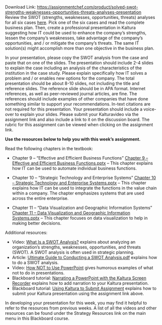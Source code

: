 Download Link: https://assignmentchef.com/product/solved-swot-strengths-weaknesses-opportunities-threats-analyses-presentation
<br>
Review the SWOT (strengths, weaknesses, opportunities, threats) analyses for all six cases <a href="http://articles.bplans.com/swot-analysis-examples/" rel="nofollow">here</a>. Pick one of the six cases and read the complete business plan. Then, create a professional presentation in Kaltura suggesting how IT could be used to enhance the company’s strengths, lessen the company’s weaknesses, take advantage of the company’s opportunities, and / or mitigate the company’s threats. The same IT solution(s) might accomplish more than one objective in the business plan.

In your presentation, please copy the SWOT analysis from the case and paste that on one of the slides. The presentation should include 2-4 slides to explain the case including an analysis of the characteristics of the institution in the case study. Please explain specifically how IT solves a problem and / or enables new options for the company. The total presentation should be about 8-10 slides, not including the title and reference slides. The reference slide should be in APA format. Internet references, as well as peer-reviewed journal articles, are fine. The references should include examples of other companies that have done something similar to support your recommendations. In-text citations are not required for this presentation. Your presentation should include a voice-over to explain your slides. Please submit your Kalturavideo via the assignment link and also include a link to it on the discussion board. The rubric for this assignment can be viewed when clicking on the assignment link.

<strong>Use the resources below to help you with this week’s assignment.</strong>

Read the following chapters in the textbook:

<ul>

 <li>Chapter 9 – “Effective and Efficient Business Functions” <a title="Chapter 9 - Effective and Efficient Business Functions" href="https://wilmu.blackboard.com/bbcswebdav/pid-10377117-dt-content-rid-64005515_1/xid-64005515_1" rel="nofollow">Chapter 9 – Effective and Efficient Business Functions.pptx</a> – This chapter explains how IT can be used to automate individual business functions.</li>

</ul>

<ul>

 <li>Chapter 10 – “Strategic Technology and Enterprise Systems” <a title="Chapter 10 - Strategic Technology and Enterprise Systems" href="https://wilmu.blackboard.com/bbcswebdav/pid-10377117-dt-content-rid-64005517_1/xid-64005517_1" rel="nofollow">Chapter 10 – Strategic Technology and Enterprise Systems.pptx</a> – This chapter explains how IT can be used to integrate the functions in the value chain within a company. The chapter emphasizes systems that are used across the entire enterprise.</li>

</ul>

<ul>

 <li>Chapter 11 – “Data Visualization and Geographic Information Systems” <a title="Chapter 11 - Data Visualization and Geographic Information Systems" href="https://wilmu.blackboard.com/bbcswebdav/pid-10377117-dt-content-rid-64005519_1/xid-64005519_1" rel="nofollow">Chapter 11 – Data Visualization and Geographic Information Systems.pptx</a> – This chapter focuses on data visualization to help in making better decisions.</li>

</ul>

Additional resources:

<ul>

 <li>Video: <a title="What is a SWOT Analysis?" href="https://youtu.be/4aFB9xrkdiU" rel="nofollow">What Is a SWOT Analysis?</a> explains about analyzing an organization’s strengths, weaknesses, opportunities, and threats (SWOT).  A SWOT analysis is often used in strategic planning.</li>

 <li>Article: <a title="Ultimate Guide to Conducting a SWOT Analysis" href="https://wilmu.blackboard.com/bbcswebdav/pid-10377117-dt-content-rid-64005524_1/xid-64005524_1" rel="nofollow">Ultimate Guide to Conducting a SWOT Analysis.pdf</a> explains how to do a SWOT analysis.</li>

 <li>Video: <a title="How Not to Use PowerPoint" href="https://youtu.be/GB7S-KOJIfE" rel="nofollow">How NOT to Use PowerPoint</a>  gives humorous examples of what not to do in presentations.</li>

 <li>Blackboard tutorial: <a title="Narrating a PowerPoint with the Kaltura Screen Recorder" href="https://www.wilmu.edu/multimedia/documents/NarratingaPowerPointwithKaltura.pdf" rel="nofollow">Narrating a PowerPoint with the Kaltura Screen Recorder</a> explains how to add narration to your Kaltura presentation.</li>

 <li>Blackboard tutorial: <a href="https://www.wilmu.edu/multimedia/documents/submittingstudentassignments.pdf" rel="nofollow">Using Kaltura to Submit Assignment</a> explains how to submit your Kaltura presentation using the assignment link above.</li>

</ul>




In developing your presentation for this week, you may find it helpful to refer to the resources from previous weeks. A list of all the videos and other resources can be found under the Strategy Resources link on the main menu in this Blackboard course.